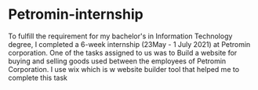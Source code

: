 # Petromin-internship
To fulfill the requirement for my bachelor's in Information Technology degree, I completed a 6-week internship (23May - 1 July 2021) at Petromin corporation.
One of the tasks assigned to us was to   Build a website for buying and selling goods used between the employees of Petromin Corporation.
I use wix which is w website builder tool that helped me to complete this task
